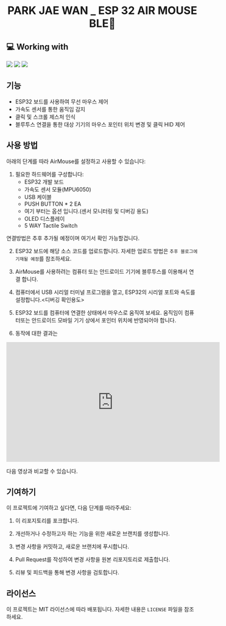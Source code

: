 <!-- 
Widget https://github.com/anuraghazra/github-readme-stats
Badges https://github.com/Ileriayo/markdown-badges
Icons  https://gist.github.com/rxaviers/7360908
 -->

<h1 align="center">PARK JAE WAN _ ESP 32 AIR MOUSE BLE🐾</h1>

<!-- LANGUAGES Widget -->
<!-- ![Top Langs](https://github-readme-stats.vercel.app/api/top-langs/?username=nrmhvr&exclude_repo=github-readme-stats&hide=ANTLR,Jasmin&langs_count=6&layout=compact&hide_border=true&theme=gruvbox_light) -->
<!--
<img align="left" src="https://github-readme-stats.vercel.app/api?username=nrmhvr&theme=gruvbox_light&hide_border=true&count_private=true&show_icons=false&custom_title=GitHub%20Stats😊"/>
-->

<h2>💻 Working with</h2>
<img src="https://img.shields.io/badge/C++-cppplus-blue?logo=cplusplus&logoColor=white">
<img src="https://img.shields.io/badge/C-C-blue?logo=c&logoColor=white">
<img src="https://img.shields.io/badge/espressif-espressif-blue?logo=espressif&logoColor=#E7352C">

<!--<h2>📚 Tech Stack</h2> -->
<!-- Languages 
![Java](https://img.shields.io/badge/java-%23ED8B00.svg?style=for-the-badge&logo=java&logoColor=white) ![Python](https://img.shields.io/badge/python-3670A0?style=for-the-badge&logo=python&logoColor=ffdd54) ![CSS3](https://img.shields.io/badge/css3-%231572B6.svg?style=for-the-badge&logo=css3&logoColor=white) ![C](https://img.shields.io/badge/c-%2300599C.svg?style=for-the-badge&logo=c&logoColor=white)
-->

<!-- Server
![Apache](https://img.shields.io/badge/apache-%23D42029.svg?style=for-the-badge&logo=apache&logoColor=white)
-->
<!-- DB 
![MySQL](https://img.shields.io/badge/mysql-%2300f.svg?style=for-the-badge&logo=mysql&logoColor=white) 
-->
<!-- Frameworks, Platforms and Libraries -->
<!-- ![Vue.js](https://img.shields.io/badge/vuejs-%2335495e.svg?style=for-the-badge&logo=vuedotjs&logoColor=%234FC08D) ![Anaconda](https://img.shields.io/badge/Anaconda-%2344A833.svg?style=for-the-badge&logo=anaconda&logoColor=white) ![Flask](https://img.shields.io/badge/flask-%23000.svg?style=for-the-badge&logo=flask&logoColor=white)  -->

<!-- IDE & Editors -->
<!-- ![Visual Studio Code](https://img.shields.io/badge/Visual%20Studio%20Code-0078d7.svg?style=for-the-badge&logo=visual-studio-code&logoColor=white) ![Atom](https://img.shields.io/badge/Atom-%2366595C.svg?style=for-the-badge&logo=atom&logoColor=white) ![Eclipse](https://img.shields.io/badge/Eclipse-FE7A16.svg?style=for-the-badge&logo=Eclipse&logoColor=white) ![Jupyter Notebook](https://img.shields.io/badge/jupyter-%23FA0F00.svg?style=for-the-badge&logo=jupyter&logoColor=white) -->

<!-- <h2>✏️ learning</h2> -->
<!-- <h2>💡 📁 Projects</h2> -->

## 기능

- ESP32 보드를 사용하여 무선 마우스 제어
- 가속도 센서를 통한 움직임 감지
- 클릭 및 스크롤 제스처 인식
- 블루투스 연결을 통한 대상 기기의 마우스 포인터 위치 변경 및 클릭 HID 제어

## 사용 방법

아래의 단계를 따라 AirMouse를 설정하고 사용할 수 있습니다:

1. 필요한 하드웨어를 구성합니다:
   - ESP32 개발 보드
   - 가속도 센서 모듈(MPU6050)
   - USB 케이블
   - PUSH BUTTON * 2 EA
   - 여기 부터는 옵션 입니다.(센서 모니터링 및 디버깅 용도) 
   - OLED 디스플레이
   - 5 WAY Tactile Switch
<div> 
연결방법은 추후 추가될 예정이며 여기서 확인 가능할겁니다.
</div> 

2. ESP32 보드에 해당 소스 코드를 업로드합니다. 자세한 업로드 방법은 `추후 블로그에 기재될 예정`를 참조하세요.

3. AirMouse를 사용하려는 컴퓨터 또는 안드로이드 기기에 블루투스를 이용해서 연결 합니다.

4. 컴퓨터에서 USB 시리얼 터미널 프로그램을 열고, ESP32의 시리얼 포트와 속도를 설정합니다.<디버깅 확인용도>

5. ESP32 보드를 컴퓨터에 연결한 상태에서 마우스로 움직여 보세요. 움직임이 컴퓨터또는 안드로이드 모바일 기기 상에서 포인터 위치에 반영되어야 합니다.

6. 동작에 대한 결과는 

<iframe width="560" height="315" src="https://www.youtube.com/embed/oS-1Ow5L00g" title="YouTube video player" frameborder="0" allow="accelerometer; autoplay; clipboard-write; encrypted-media; gyroscope; picture-in-picture; web-share" allowfullscreen></iframe>

 다음 영상과 비교할 수 있습니다.


## 기여하기

이 프로젝트에 기여하고 싶다면, 다음 단계를 따라주세요:

1. 이 리포지토리를 포크합니다.

2. 개선하거나 수정하고자 하는 기능을 위한 새로운 브랜치를 생성합니다.

3. 변경 사항을 커밋하고, 새로운 브랜치에 푸시합니다.

4. Pull Request를 작성하여 변경 사항을 원본 리포지토리로 제출합니다.

5. 리뷰 및 피드백을 통해 변경 사항을 검토합니다.

## 라이선스

이 프로젝트는 MIT 라이선스에 따라 배포됩니다. 자세한 내용은 `LICENSE` 파일을 참조하세요.